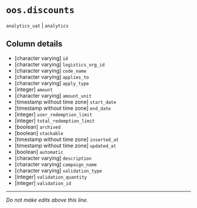 # `oos.discounts`
`analytics_uat` | `analytics`

## Column details
* [character varying] `id`
* [character varying] `logistics_org_id`
* [character varying] `code_name`
* [character varying] `applies_to`
* [character varying] `apply_type`
* [integer]   `amount`
* [character varying] `amount_unit`
* [timestamp without time zone] `start_date`
* [timestamp without time zone] `end_date`
* [integer]   `user_redemption_limit`
* [integer]   `total_redemption_limit`
* [boolean]   `archived`
* [boolean]   `stackable`
* [timestamp without time zone] `inserted_at`
* [timestamp without time zone] `updated_at`
* [boolean]   `automatic`
* [character varying] `description`
* [character varying] `campaign_name`
* [character varying] `validation_type`
* [integer]   `validation_quantity`
* [integer]   `validation_id`

-------------------------------------------------------------------------------
*Do not make edits above this line.*

